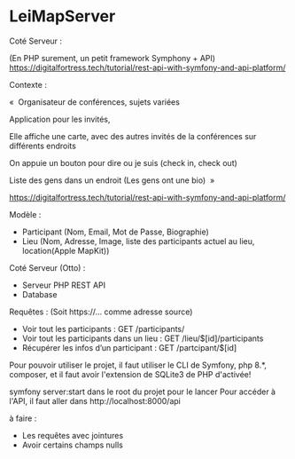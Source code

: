 # LeiMapServer

Coté Serveur :

(En PHP surement, un petit framework Symphony + API)
https://digitalfortress.tech/tutorial/rest-api-with-symfony-and-api-platform/

Contexte :

« 
Organisateur de conférences, sujets variées

Application pour les invités,

Elle affiche une carte, avec des autres invités de la conférences sur différents endroits

On appuie un bouton pour dire ou je suis (check in, check out)

Liste des gens dans un endroit (Les gens ont une bio)
 »

https://digitalfortress.tech/tutorial/rest-api-with-symfony-and-api-platform/

Modèle :
- Participant (Nom, Email, Mot de Passe, Biographie)
- Lieu (Nom, Adresse, Image, liste des participants actuel au lieu, location(Apple MapKit))

Coté Serveur (Otto) :
- Serveur PHP REST API
- Database

Requêtes :
(Soit https://… comme adresse source)

* Voir tout les participants :  GET /participants/
* Voir tout les participants dans un lieu :  GET /lieu/$[id]/participants
* Récupérer les infos d’un participant : GET /partcipant/$[id]

Pour pouvoir utiliser le projet, il faut utiliser le CLI de Symfony, php 8.*, composer, et il faut avoir l'extension de SQLite3 de PHP d'activée!

symfony server:start dans le root du projet pour le lancer 
Pour accéder à l'API, il faut aller dans http://localhost:8000/api

à faire :
- Les requêtes avec jointures
- Avoir certains champs nulls
